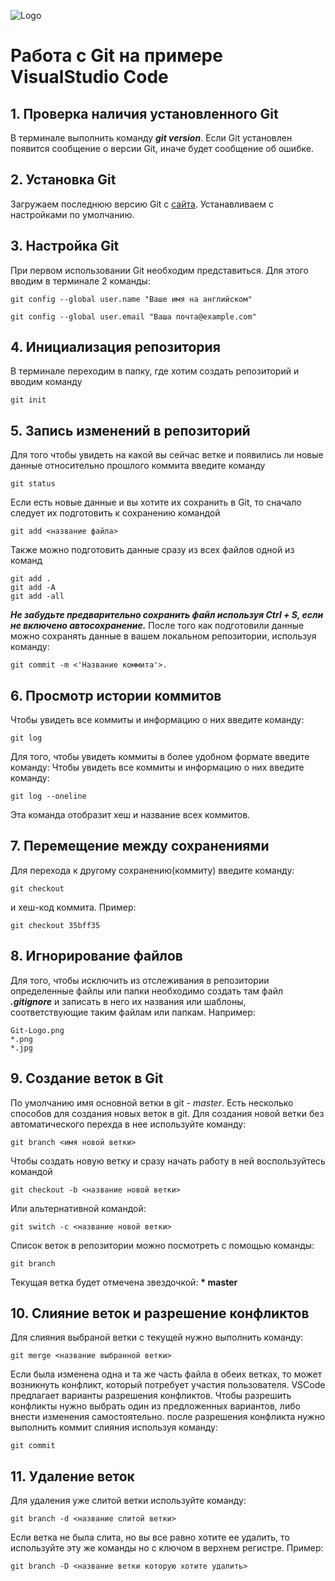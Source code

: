 ![Logo](Git-Logo.png)
# Работа с Git на примере VisualStudio Code
## 1. Проверка наличия установленного Git
В терминале выполнить команду ***git version***.
Если Git установлен появится сообщение о версии Git, иначе будет сообщение об ошибке.
## 2. Установка Git
Загружаем последнюю версию Git  с [сайта](https://git-scm.com/downloads).
Устанавливаем с настройками по умолчанию.
## 3. Настройка Git
При первом использовании Git необходим представиться. Для этого вводим в терминале 2 команды:
```
git config --global user.name "Ваше имя на английском"

git config --global user.email "Ваша почта@example.com"
```
## 4. Инициализация репозитория
В терминале переходим в папку, где хотим создать репозиторий и вводим команду
```
git init
```
## 5. Запись изменений в репозиторий
Для того чтобы увидеть на какой вы сейчас ветке и появились ли новые данные относительно прошлого коммита введите команду
```
git status
```
Если есть новые данные и вы хотите их сохранить в Git, то сначало следует их подготовить к сохранению командой
```
git add <название файла>
```
Также можно подготовить данные сразу из всех файлов одной из команд 
```
git add .
git add -A
git add -all
```

***Не забудьте предварительно сохранить файл используя Ctrl + S, если не включено автосохранение.***
После того как подготовили данные можно сохранять данные в вашем локальном репозитории, используя команду:
```
git commit -m <'Название коммита'>.
```


## 6. Просмотр истории коммитов
Чтобы увидеть все коммиты и информацию о них введите команду:
```
git log
```
Для того, чтобы увидеть коммиты в более удобном формате введите команду:
Чтобы увидеть все коммиты и информацию о них введите команду:
```
git log --oneline
```
Эта команда отобразит хеш и название всех коммитов.
## 7. Перемещение между сохранениями
Для перехода к другому сохранению(коммиту) введите команду:
```
git checkout
```
и хеш-код коммита.
Пример:
```
git checkout 35bff35
```
## 8. Игнорирование файлов
Для того, чтобы исключить из отслеживания в репозитории определенные файлы или папки необходимо создать там файл ***.gitignore*** и записать в него их названия или шаблоны, соответствующие таким файлам или папкам.
Например:
```
Git-Logo.png
*.png
*.jpg
```
## 9. Создание веток в Git
По умолчанию имя основной ветки в git - *master*.
Есть несколько способов для создания новых веток в git.
Для создания новой ветки без автоматического перехда в нее используйте команду:
```
git branch <имя новой ветки>
```
Чтобы создать новую ветку и сразу начать работу в ней воспользуйтесь командой
```
git checkout -b <название новой ветки>
```
Или альтернативной командой:
```
git switch -c <название новой ветки>
```
Список веток в репозитории можно посмотреть с помощью команды:
```
git branch
```
Текущая ветка будет отмечена звездочкой: **\* master**

## 10. Слияние веток и разрешение конфликтов
Для слияния выбраной ветки с текущей нужно выполнить команду:
```
git merge <название выбранной ветки>
```
Если была изменена одна и та же часть файла в обеих ветках, то может возникнуть конфликт, который потребует участия пользователя.
VSCode предлагает варианты разрешения конфликтов.
Чтобы разрешить конфликты нужно выбрать один из предложенных вариантов, либо внести изменения самостоятельно.
после разрешения конфликта нужно выполнить коммит слияния используя команду:
```
git commit
```
## 11. Удаление веток
Для удаления уже слитой ветки используйте команду:
```
git branch -d <название слитой ветки>
```
Если ветка не была слита, но вы все равно хотите ее удалить, то используйте эту же команды но с ключом в верхнем регистре. Пример:
```
git branch -D <название ветки которую хотите удалить>
```